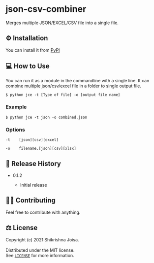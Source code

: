 # json-csv-combiner

Merges multiple JSON/EXCEL/CSV file into a single file.

## ⚙️ Installation

You can install it from [PyPI](https://pypi.org/project/json-csv-combiner/)

## 💻 How to Use

You can run it as a module in the commandline with a single line. It can combine multiple json/csv/excel file in a folder to single output file.

    $ python jce -t [Type of file] -o [output file name]


### Example

    $ python jce -t json -o combined.json

### Options

    -t    [json][csv][excel]

    -o    filename.[json][csv][xlsx]
## 📑 Release History

* 0.1.2

    * Initial release

## 🚧🚀 Contributing

Feel free to contribute with anything.

## ⚖️ License

Copyright (c) 2021 Shikrishna Joisa. <br />
<br />
Distributed under the MIT license. <br />
See [`LICENSE`](https://github.com/Diegoslourenco/skoopy/blob/main/LICENSE) for more information.
